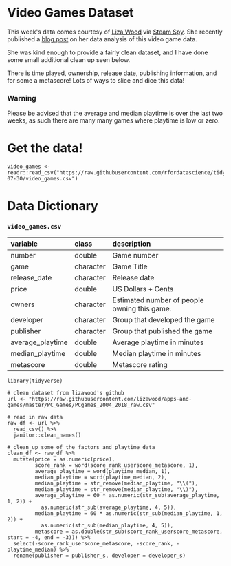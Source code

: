 # Video Games Dataset

This week's data comes courtesy of [Liza Wood](https://twitter.com/brightcdns/status/1154140218154352640?s=20) via [Steam Spy](https://steamspy.com/year/). She recently published a [blog post](https://cruiseofdimensionality.home.blog/2019/07/24/pc-video-games-we-still-play/) on her data analysis of this video game data.

She was kind enough to provide a fairly clean dataset, and I have done some small additional clean up seen below.

There is time played, ownership, release date, publishing information, and for some a metascore! Lots of ways to slice and dice this data!

### Warning 

Please be advised that the average and median playtime is over the last two weeks, as such there are many many games where playtime is low or zero.

# Get the data!


```
video_games <- readr::read_csv("https://raw.githubusercontent.com/rfordatascience/tidytuesday/master/data/2019/2019-07-30/video_games.csv")

```

# Data Dictionary

### `video_games.csv`

|variable         |class     |description |
|:----------------|:---------|:-----------|
|number           |double    | Game number |
|game             |character | Game Title |
|release_date     |character | Release date |
|price            |double    | US Dollars + Cents |
|owners           |character | Estimated number of people owning this game.|
|developer      |character | Group that developed the game |
|publisher      |character | Group that published the game |
|average_playtime |double    | Average playtime in minutes |
|median_playtime  |double    | Median playtime in minutes |
|metascore        |double    | Metascore rating |

```{r}
library(tidyverse)

# clean dataset from lizawood's github
url <- "https://raw.githubusercontent.com/lizawood/apps-and-games/master/PC_Games/PCgames_2004_2018_raw.csv"

# read in raw data
raw_df <- url %>% 
  read_csv() %>% 
  janitor::clean_names() 

# clean up some of the factors and playtime data
clean_df <- raw_df %>% 
  mutate(price = as.numeric(price),
         score_rank = word(score_rank_userscore_metascore, 1),
         average_playtime = word(playtime_median, 1),
         median_playtime = word(playtime_median, 2),
         median_playtime = str_remove(median_playtime, "\\("),
         median_playtime = str_remove(median_playtime, "\\)"),
         average_playtime = 60 * as.numeric(str_sub(average_playtime, 1, 2)) +
           as.numeric(str_sub(average_playtime, 4, 5)),
         median_playtime = 60 * as.numeric(str_sub(median_playtime, 1, 2)) +
           as.numeric(str_sub(median_playtime, 4, 5)),
         metascore = as.double(str_sub(score_rank_userscore_metascore, start = -4, end = -3))) %>% 
  select(-score_rank_userscore_metascore, -score_rank, -playtime_median) %>% 
  rename(publisher = publisher_s, developer = developer_s)

```

